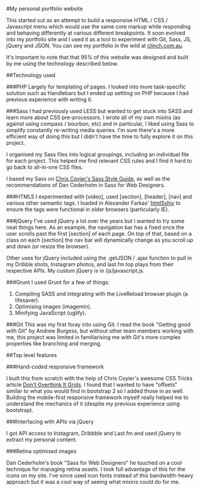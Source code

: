 #My personal portfolio website

This started out as an attempt to build a responsive HTML / CSS / Javascript menu which would use the same core markup while responding and behaving differently at various different breakpoints. It soon evolved into my portfolio site and I used it as a tool to experiment with Git, Sass, JS, jQuery and JSON. You can see my portfolio in the wild at [clinch.com.au](http://clinch.com.au). 

It's important to note that that 95% of this website was designed and built by me using the technology described below.


##Technology used

###PHP
Largely for templating of pages. I looked into more task-specific solution such as Handlebars but I ended up settling on PHP because I had previous experience with writing it.

###Sass
I had previously used LESS but wanted to get stuck into SASS and learn more about CSS pre-processors. I wrote all of my own mixins (as against using compass / bourbon, etc) and in particular, I liked using Sass to simplify constantly re-writing media queries. I'm sure there's a more efficient way of doing this but I didn't have the time to fully explore it on this project.

I organised my Sass files into logical groupings, including an individual file for each project. This helped me find relevant CSS rules and I find it hard to go back to all-in-one CSS files.

I based my Sass on [Chris Coyier's Sass Style Guide](http://css-tricks.com/sass-style-guide/), as well as the recommendations of Dan Cederholm in Sass for Web Designers.

###HTML5
I experimented with [video], used [section], [header], [nav] and various other semantic tags. I loaded in Alexander Farkas' [html5shiv](https://github.com/aFarkas/html5shiv) to ensure the tags were functional in older browsers (particularly IE).

###jQuery
I've used jQuery a lot over the years but I wanted to try some neat things here. As an example, the navigation bar has a fixed once the user scrolls past the first [section] of each page. On top of that, based on a class on each [section] the nav bar will dynamically change as you scroll up and down (or resize the browser). 

Other uses for jQuery included using the .getJSON / .ajax function to pull in my Dribble shots, Instagram photos, and last.fm top plays from their respective APIs. My custom jQuery is in /js/javascript.js.

###Grunt
I used Grunt for a few of things:

1. Compiling SASS and integrating with the LiveReload browser plugin (a lifesaver).
2. Optimising images (imagemin).
3. Minifying JavaScript (uglify).

###Git
This was my first foray into using Git. I read the book "Getting good with Git" by Andrew Burgess, but without other team members working with me, this project was limited in familiarising me with Git's more complex properties like branching and merging.


##Top level features

###Hand-coded responsive framework

I built this from scratch with the help of Chris Coyier's awesome CSS Tricks article [Don't Overthink It Grids](http://css-tricks.com/dont-overthink-it-grids/). I found that I wanted to have "offsets" similar to what you would find in bootstrap 2 so I added those in as well. Building the mobile-first responsive framework myself really helped me to understand the mechanics of it (despite my previous experience using bootstrap).

###Interfacing with APIs via jQuery

I got API access to Instagram, Dribbble and Last.fm and used jQuery to extract my personal content.


###Retina optimised images

Dan Cederholm's book "Sass for Web Designers" he touched on a cool technique for managing retina assets. I took full advantage of this for the icons on my site. I've since used icon fonts instead of this bandwidth-heavy approach but it was a cool way of seeing what mixins could do for me.